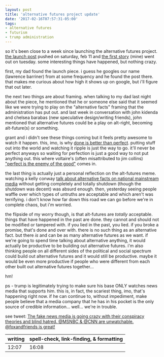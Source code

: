 ```yaml
---
layout: post
title: 'alternative futures project update'
date: '2017-02-16T07:57:31-05:00'
tags:
- alternative futures
- futurism
- trump administration
---
```


so it's been close to a week since launching the alternative futures project. [the launch post](http://colabradio.mit.edu/alternative-futures-launch-approaching/) pushed on saturday, feb 11 and [the first story](http://colabradio.mit.edu/alternative-futures-the-responders/) (mine) went out on tuesday. some interesting things have happened, but nothing crazy.

first, my dad found the launch piece. i guess he googles our name (lawrence barriner) from at some frequency and he found the post there. that makes me curious about how high it shows up on google, but i'll figure that out later. 

the next two things are about framing. when talking to my dad last night about the piece, he mentioned that he or someone else said that it seemed like we were trying to play on the "alternative facts" framing that the administration has put out. and last week in conversation with john kidenda and chelsea barabas (new speculative design/writing friends), john mentioned that alternative futures could be a play on alt-right, becoming alt-future(s) or something. 

grant and i didn't see these things coming but it feels pretty awesome to watch it happen. this, imo, is why [done is better than perfect](https://lqb2.github.io/blog//2016/05/27/done-is-better-than-perfect/). putting stuff out into the world and watching it ripple is just the way to go. it'll never be perfect anyways so waiting for perfection is just a good way to not put anything out. this where voltaire's (often misattributed to jim collins) ["perfect is the enemy of the good"](https://www.goodreads.com/quotes/108491-perfect-is-the-enemy-of-good) comes in. 

the last thing is actually just a personal reflection on the alt-futures meme. watching a kelly conway [talk about alternative facts on national mainstream media](https://www.washingtonpost.com/news/the-fix/wp/2017/01/22/how-kellyanne-conway-ushered-in-the-era-of-alternative-facts/?utm_term=.315950c4110f) without getting completely and totally shutdown (though the shutdown was decent) was absurd enough. then, yesterday seeing people waffle over which types of untruths are acceptable and which aren't was terrifying. i don't know how far down this road we can go before we're in complete chaos, but i'm worried. 

the flipside of my worry though, is that alt-futures are *totally* acceptable. things that have happened in the past are done. they cannot and should not be modified or tampered with. if you lied in the past, you lied. if you broke a promise, that's done and over with. there is no such thing as an alternative fact. but there *is* and can be as many alternative futures as we want. if we're going to spend time talking about alternative anything, it would actually be productive to be building out alternative futures. i'm also thinking people on all different sides of the political and social spectrum could build out alternative futures and it would still be productive. maybe it would be even more productive if people who were different from each other built out alternative futures together...

hm!

ps - trump is legitimately trying to make sure his base ONLY watches news media that supports him. this is, in fact, the scariest thing, imo, that's happening right now. if he can continue to, without impediment, make people believe that a media company that he has in his pocket is the only source of credible information... well... we're in trouble. 

see tweet: [The fake news media is going crazy with their conspiracy theories and blind hatred. @MSNBC & @CNN are unwatchable. @foxandfriends is great!](https://twitter.com/realdonaldtrump/status/831830548565852160)
<table>
	<thead>
		<tr>
			<th>writing</th>
			<th>spell-check, link-finding, & formatting</th>
		</tr>
	</thead>
	<tbody>
		<tr>
			<td>12:07</td>
			<td>16:08</td>
		</tr>
	</tbody>
</table>